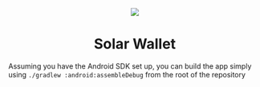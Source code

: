 <p align="center">
  <img src="./android/src/main/ic_launcher-playstore.png">
</p>

<h1 align="center">Solar Wallet</h1>

Assuming you have the Android SDK set up, you can build the app simply using `./gradlew :android:assembleDebug` from the root of the repository

